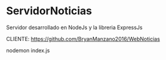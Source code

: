 # ServidorNoticias

Servidor desarrollado en NodeJs y la libreria ExpressJs

CLIENTE: https://github.com/BryanManzano2016/WebNoticias

nodemon index.js
